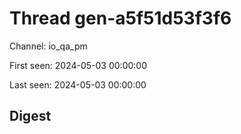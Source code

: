 # Thread gen-a5f51d53f3f6
Channel: io_qa_pm

First seen: 2024-05-03 00:00:00

Last seen: 2024-05-03 00:00:00

## Digest


